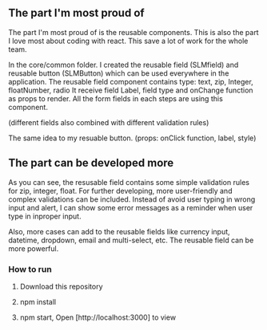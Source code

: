 ## The part I'm most proud of

The part I'm most proud of is the reusable components. This is also the part I love most about coding with react.
This save a lot of work for the whole team.

In the core/common folder. I created the reusable field (SLMfield) and reusable button (SLMButton) which can be used everywhere in the application.
The reusable field component contains type: text, zip, Integer, floatNumber, radio
It receive field Label, field type and onChange function as props to render.
All the form fields in each steps are using this component.

(different fields also combined with different validation rules)

The same idea to my resuable button. (props: onClick function, label, style)

## The part can be developed more

As you can see, the resusable field contains some simple validation rules for zip, integer, float.
For further developing, more user-friendly and complex validations can be included.
Instead of avoid user typing in wrong input and alert, I can show some error messages as a reminder when user type in inproper input.

Also, more cases can add to the reusable fields like currency input, datetime, dropdown, email and multi-select, etc.
The reusable field can be more powerful.


### How to run

1. Download this repository

2. npm install

3. npm start, Open [http://localhost:3000] to view

